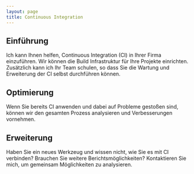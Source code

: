 ```yaml
---
layout: page
title: Continuous Integration
---
```

## Einführung

Ich kann Ihnen helfen, Continuous Integration (CI) in Ihrer Firma einzuführen.
Wir können die Build Infrastruktur für Ihre Projekte einrichten.
Zusätzlich kann ich Ihr Team schulen, so dass Sie die Wartung und Erweiterung 
der CI selbst durchführen können.

## Optimierung
Wenn Sie bereits CI anwenden und dabei auf Probleme gestoßen sind, können wir
den gesamten Prozess analysieren und Verbesserungen vornehmen.

## Erweiterung
Haben Sie ein neues Werkzeug und wissen nicht, wie Sie es mit CI verbinden?
Brauchen Sie weitere Berichtsmöglichkeiten? 
Kontaktieren Sie mich, um gemeinsam Möglichkeiten zu analysieren.
